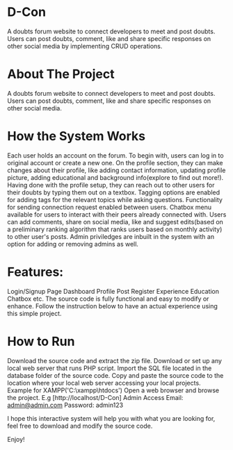 # D-Con
A doubts forum website to connect developers to meet and post doubts. Users can post doubts, comment, like and share specific responses on other social media by implementing CRUD operations.

# About The Project
A doubts forum website to connect developers to meet and post doubts. Users can post doubts, comment, like and share specific responses on other social media. 

# How the System Works
Each user holds an account on the forum. To begin with, users can log in to original account or create a new one. On the profile section, they can make changes about their profile, like adding contact information, updating profile picture, adding educational and background info(explore to find out more!). Having done with the profile setup, they can reach out to other users for their doubts by typing them out on a textbox. Tagging options are enabled for adding tags for the relevant topics while asking questions. Functionality for sending connection request enabled between users. Chatbox menu available for users to interact with their peers already connected with. Users can add comments, share on social media, like and suggest edits(based on a preliminary ranking algorithm that ranks users based on monthly activity) to other user's posts. Admin priviledges are inbuilt in the system with an option for adding or removing admins as well.

# Features:
Login/Signup Page
Dashboard
Profile
Post
Register
Experience
Education
Chatbox
etc.
The source code is fully functional and easy to modify or enhance. Follow the instruction below to have an actual experience using this simple project.

# How to Run
Download the source code and extract the zip file.
Download or set up any local web server that runs PHP script.
Import the SQL file located in the database folder of the source code.
Copy and paste the source code to the location where your local web server accessing your local projects. Example for XAMPP('C:\xampp\htdocs')
Open a web browser and browse the project. E.g [http://localhost/D-Con]
Admin Access
Email: admin@admin.com
Password: admin123

I hope this interactive system will help you with what you are looking for, feel free to download and modify the source code.

Enjoy!
